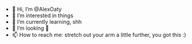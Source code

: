 - 👋 Hi, I’m @AlexOaty
- 👀 I’m interested in things
- 🌱 I’m currently learning, shh
- 💞️ I’m looking 👀
- 📫 How to reach me: stretch out your arm a little further, you got this :)

<!---
AlexOaty/AlexOaty is a ✨ special ✨ repository because its `README.md` (this file) appears on your GitHub profile.
You can click the Preview link to take a look at your changes.
--->
